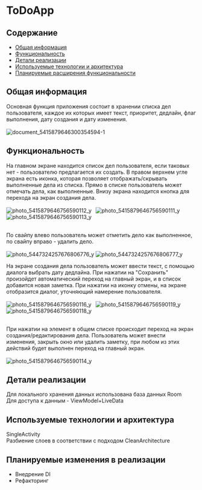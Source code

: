 # ToDoApp   

## Содержание
* [Общая информация](#general-info)
* [Функциональность](#technologies)
* [Детали реализации](#implementation_details)
* [Используемые технологии и архитектура](#used_technologies_and_architecture)
* [Планируемые расширения функциональности](#planning_teckhnologies_extention)   

## Общая информация
Основная функция приложения состоит в хранении списка дел пользователя, каждое их которых имеет текст, приоритет, дедлайн, флаг выполнения, дату создания и дату изменения.   
<br />
![document_5415879646300354594-_1_](https://github.com/nnn233/ToDoApp/assets/126052177/d1cbe172-cb3a-44c2-a05d-ab1310e96f4f)   


## Функциональность
На главном экране находится список дел пользователя, если таковых нет - пользователю предлагается их создать. В правом верхнем угле экрана есть иконка, которая позволяет отображать/скрывать выполненные дела из списка. Прямо в списке пользователь может отмечать дела, как выполненные. Внизу экрана находится кнопка для перехода на экран создания дела.   
<br />
![photo_5415879646756590112_y](https://github.com/nnn233/ToDoApp/assets/126052177/b7cc021f-5415-4826-a375-c954164cc86e)&ensp;
![photo_5415879646756590111_y](https://github.com/nnn233/ToDoApp/assets/126052177/799c622d-c52a-46a2-8e4e-a077e82d5aad)&ensp;
![photo_5415879646756590113_y](https://github.com/nnn233/ToDoApp/assets/126052177/408637e8-9950-42db-92a9-443c29604f7d)   
<br />

По свайпу влево пользователь может отметить дело как выполненное, по свайпу вправо - удалить дело.   
<br /> 
![photo_5447324257676806776_y](https://github.com/nnn233/ToDoApp/assets/126052177/b91b0fb4-bf25-4443-bd2e-46692daeb043)
![photo_5447324257676806777_y](https://github.com/nnn233/ToDoApp/assets/126052177/2f2d3dc4-d622-4b14-bf5d-27ba9027ac00)
<br />
  
На экране создания дела пользователь может ввести текст, с помощью диалога выбрать дату дедлайна. При нажатии на "Сохранить" произойдет автоматический переход на главный экран, и в список добавится новая заметка. При нажатии на иконку отмены, на экране отобразится диалог, уточняющий намерение пользователя.   
<br />
![photo_5415879646756590116_y](https://github.com/nnn233/ToDoApp/assets/126052177/9f8f84b1-591d-4523-949b-856708298fa4)&ensp;
![photo_5415879646756590119_y](https://github.com/nnn233/ToDoApp/assets/126052177/77c088f0-62b4-4a24-aa38-ad910ff190bb)&ensp;
![photo_5415879646756590118_y](https://github.com/nnn233/ToDoApp/assets/126052177/3622b397-fa98-4d8b-8d0d-285aba158600)   
<br />
   
При нажатии на элемент в общем списке происходит переход на экран создания/редактирования дела. Пользователь может внести изменения, закрыть окно или удалить заметку, при любом из этих действий будет выполнен переход на главный экран.   
<br />
![photo_5415879646756590114_y](https://github.com/nnn233/ToDoApp/assets/126052177/d4798f37-c981-460e-a4a9-ac37a8988803)   

## Детали реализации
Для локального хранения данных использована база данных Room    
Для доступа к данным -  ViewModel+LiveData

## Используемые технологии и архитектура
SingleActivity   
Разбиение слоев в соответствии с подходом CleanArchitecture

## Планируемые изменения в реализации
* Внедрение DI
* Рефакторинг
